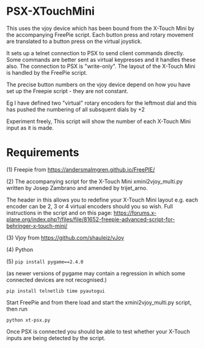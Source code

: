 # PSX-XTouchMini

This uses the vjoy device which has been bound
from the X-Touch Mini by the accompanying FreePie script.
Each button press and rotary movement are translated to a button press on the
virtual joystick.

It sets up a telnet connection to PSX to send client commands directly.
Some commands are better sent as virtual keypresses and it handles these also.
The connection to PSX is "write-only".
The layout of the X-Touch Mini is handled by the FreePie script.

The precise button numbers on the vjoy device depend on how you have set up
the Freepie script - they are not constant. </p>Eg I have defined two "virtual" rotary
encoders for the leftmost dial and this has pushed the numbering of all subsquent dials
by +2

Experiment freely, This script will show the number of each X-Touch Mini input as it is made.

# Requirements

(1) Freepie from https://andersmalmgren.github.io/FreePIE/

(2) The accompanying script for the X-Touch Mini xmini2vjoy_multi.py
    written by Josep Zambrano and amended by trijet_arno.</p>
    The header in this allows you to redefine your X-Touch Mini layout
    e.g. each encoder can be 2, 3 or 4 virtual encoders should you so wish.
    Full instructions in the script and on this page: 
    https://forums.x-plane.org/index.php?/files/file/81652-freepie-advanced-script-for-behringer-x-touch-mini/

(3) Vjoy from https://github.com/shauleiz/vJoy

(4) Python

(5) `pip install pygame==2.4.0` </p>(as newer versions of pygame may contain a regression in which some connected devices are not recognised.)

    pip install telnetlib time pyautogui

Start FreePie and from there load and start the xmini2vjoy_multi.py script, then run </p>
    `python xt-psx.py`

Once PSX is connected you should be able to test whether your X-Touch inputs are being detected by the script.

 
